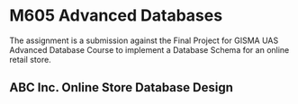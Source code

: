 # M605 Advanced Databases
The assignment is a submission against the Final Project for GISMA UAS Advanced Database Course to implement a Database Schema for an online retail store.

## ABC Inc. Online Store Database Design
